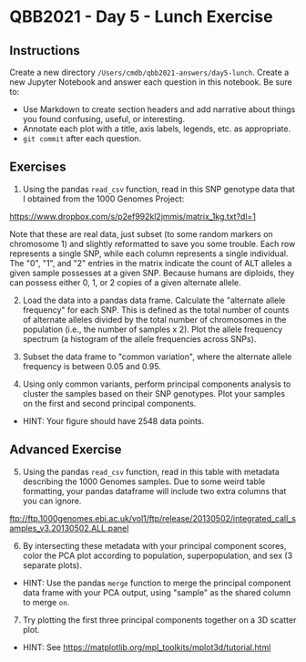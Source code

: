 # QBB2021 - Day 5 - Lunch Exercise

## Instructions

Create a new directory `/Users/cmdb/qbb2021-answers/day5-lunch`. Create a new Jupyter Notebook and answer each question in this notebook. Be sure to:

- Use Markdown to create section headers and add narrative about things you found confusing, useful, or interesting.
- Annotate each plot with a title, axis labels, legends, etc. as appropriate.
- `git commit` after each question.

## Exercises

1. Using the pandas `read_csv` function, read in this SNP genotype data that I obtained from the 1000 Genomes Project:

https://www.dropbox.com/s/p2ef992kl2jmmis/matrix_1kg.txt?dl=1

Note that these are real data, just subset (to some random markers on chromosome 1) and slightly reformatted to save you some trouble. Each row represents a single SNP, while each column represents a single individual. The "0", "1", and "2" entries in the matrix indicate the count of ALT alleles a given sample possesses at a given SNP. Because humans are diploids, they can possess either 0, 1, or 2 copies of a given alternate allele.

2. Load the data into a pandas data frame. Calculate the "alternate allele frequency" for each SNP. This is defined as the total number of counts of alternate alleles divided by the total number of chromosomes in the population (i.e., the number of samples x 2). Plot the allele frequency spectrum (a histogram of the allele frequencies across SNPs).

3. Subset the data frame to "common variation", where the alternate allele frequency is between 0.05 and 0.95.

4. Using only common variants, perform principal components analysis to cluster the samples based on their SNP genotypes. Plot your samples on the first and second principal components.
  - HINT: Your figure should have 2548 data points.

## Advanced Exercise

5. Using the pandas `read_csv` function, read in this table with metadata describing the 1000 Genomes samples. Due to some weird table formatting, your pandas dataframe will include two extra columns that you can ignore.

ftp://ftp.1000genomes.ebi.ac.uk/vol1/ftp/release/20130502/integrated_call_samples_v3.20130502.ALL.panel

6. By intersecting these metadata with your principal component scores, color the PCA plot according to population, superpopulation, and sex (3 separate plots).
  - HINT: Use the pandas `merge` function to merge the principal component data frame with your PCA output, using "sample" as the shared column to merge `on`.

7. Try plotting the first three principal components together on a 3D scatter plot.
  - HINT: See https://matplotlib.org/mpl_toolkits/mplot3d/tutorial.html
